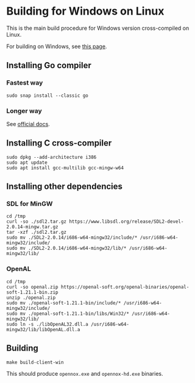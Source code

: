 # Building for Windows on Linux

This is the main build procedure for Windows version cross-compiled on Linux.

For building on Windows, see [this page](./build-windows.md).

## Installing Go compiler

### Fastest way

```
sudo snap install --classic go
```

### Longer way

See [official docs](https://golang.org/doc/install).

## Installing C cross-compiler

```
sudo dpkg --add-architecture i386
sudo apt update
sudo apt install gcc-multilib gcc-mingw-w64
```

## Installing other dependencies

### SDL for MinGW

```
cd /tmp
curl -so ./sdl2.tar.gz https://www.libsdl.org/release/SDL2-devel-2.0.14-mingw.tar.gz
tar -xzf ./sdl2.tar.gz
sudo mv ./SDL2-2.0.14/i686-w64-mingw32/include/* /usr/i686-w64-mingw32/include/
sudo mv ./SDL2-2.0.14/i686-w64-mingw32/lib/* /usr/i686-w64-mingw32/lib/
```

### OpenAL

```
cd /tmp
curl -so openal.zip https://openal-soft.org/openal-binaries/openal-soft-1.21.1-bin.zip
unzip ./openal.zip
sudo mv ./openal-soft-1.21.1-bin/include/* /usr/i686-w64-mingw32/include/
sudo mv ./openal-soft-1.21.1-bin/libs/Win32/* /usr/i686-w64-mingw32/lib/
sudo ln -s ./libOpenAL32.dll.a /usr/i686-w64-mingw32/lib/libOpenAL.dll.a
```

## Building

```
make build-client-win
```

This should produce `opennox.exe` and `opennox-hd.exe` binaries.
